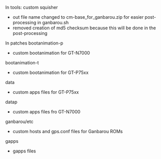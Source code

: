 In tools:
custom squisher 
- out file name changed to cm-base_for_ganbarou.zip for easier post-processing in ganbarou.sh
- removed creation of md5 checksum because this will be done in the post-processing

In patches
bootanimation-p
- custom bootanimation for GT-N7000

bootanimation-t
- custom bootanimation for GT-P75xx

data
- custom apps files for GT-P75xx

datap
- custom apps files fro GT-N7000

ganbarou/etc
- custom hosts and gps.conf files for Ganbarou ROMs

gapps
- gapps files 